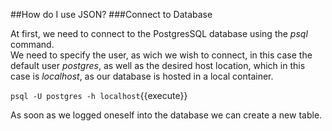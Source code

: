 ##How do I use JSON?
###Connect to Database

At first, we need to connect to the PostgresSQL database using the *psql* command.<br />
We need to specify the user, as wich we wish to connect, in this case the default user *postgres*, as well as the desired 
host location, which in this case is *localhost*, as our database is hosted in a local container.

`
psql -U postgres -h localhost
`{{execute}}
<br />

As soon as we logged oneself into the database we can create a new table.
